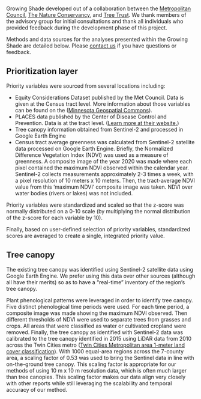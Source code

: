  
================

Growing Shade developed out of a collaboration between the
<a href="https://metrocouncil.org/" target="_blank">Metropolitan
Council</a>,
<a href="https://www.nature.org/en-us/about-us/where-we-work/united-states/minnesota/" target="_blank">The
Nature Conservancy</a>, and
<a href="https://treetrust.org/" target="_blank">Tree Trust</a>. We
thank members of the advisory group for initial consultations and thank
all individuals who provided feedback during the development phase of
this project.

Methods and data sources for the analyses presented within the Growing
Shade are detailed below. Please
<a href = "mailto:ellen.esch@metc.state.mn.us?subject=growing%shade%20tool&cc=eric.wojchik@metc.state.mn.us;mjohnston-mcintosh@TNC.ORG">contact
us</a> if you have questions or feedback.

<h2>
<span style="font-size:16pt">Prioritization layer</span>
</h2>

Priority variables were sourced from several locations including:

-   Equity Considerations Dataset published by the Met Council. Data is
    given at the Census tract level. More information about those
    variables can be found on the
    (<a href="https://gisdata.mn.gov/dataset/us-mn-state-metc-society-equity-considerations" target="_blank">Minnesota
    Geospatial Commons</a>).
-   PLACES data published by the Center of Disease Control and
    Prevention. Data is at the tract level.
    (<a href="https://www.cdc.gov/places/index.html" target="_blank">Learn
    more at their website.</a>)
-   Tree canopy information obtained from Sentinel-2 and processed in
    Google Earth Engine
-   Census tract average greenness was calculated from Sentinel-2
    satellite data processed on Google Earth Engine. Briefly, the
    Normalized Difference Vegetation Index (NDVI) was used as a measure
    of greenness. A composite image of the year 2020 was made where each
    pixel contained the maximum NDVI observed within the calendar year.
    Sentinel-2 collects measurements approximately 2-3 times a week,
    with a pixel resolution of 10 meters x 10 meters. Then, the
    tract-average NDVI value from this ‘maximum NDVI’ composite image
    was taken. NDVI over water bodies (rivers or lakes) was not
    included.

Priority variables were standardized and scaled so that the z-score was
normally distributed on a 0-10 scale (by multiplying the normal
distribution of the z-score for each variable by 10).

Finally, based on user-defined selection of priority variables,
standardized scores are averaged to create a single, integrated priority
value.

<h2>
<span style="font-size:16pt">Tree canopy</span>
</h2>

The existing tree canopy was identified using Sentinel-2 satellite data
using Google Earth Engine. We prefer using this data over other sources
(although all have their merits) so as to have a “real-time” inventory
of the region’s tree canopy.

Plant phenological patterns were leveraged in order to identify tree
canopy. Five distinct phenological time periods were used. For each time
period, a composite image was made showing the maximum NDVI observed.
Then different thresholds of NDVI were used to separate trees from
grasses and crops. All areas that were classified as water or cultivated
cropland were removed. Finally, the tree canopy as identified with
Sentinel-2 data was calibrated to the tree canopy identified in 2015
using LiDAR data from 2010 across the Twin Cities metro
(<a href="https://gisdata.mn.gov/dataset/base-landcover-twincities" target="_blank">Twin
Cities Metropolitan area 1-meter land cover classification</a>). With
1000 equal-area regions across the 7-county area, a scaling factor of
0.53 was used to bring the Sentinel data in line with on-the-ground tree
canopy. This scaling factor is appropriate for our methods of using 10 m
x 10 m resolution data, which is often much larger than tree canopies.
This scaling factor makes our data align very closely with other reports
while still leveraging the scalability and temporal accuracy of our
method.

<!-- - Winter (1 January 2020 - 15 March 2020): pixel classified as a conifer tree if winter NDVI is above 0.3 (identify trees which are green in the winter) OR -->
<!-- - Spring (15 March 2020 - 30 April 2020): pixel classified as a deciduous tree if spring NDVI is less than 0.5 (remove cool season grass) AND -->
<!-- - Early summer (1 May 2020 - 15 June 2020): early summer NDVI is greater than 0.55 (remove warm season crops) AND -->
<!-- - Summer (1 July 2020 - 15 September 2020): summer NDVI is greater than 0.55 (identify trees which are are green in the summer) AND -->
<!-- - Fall (15 September 2020 - 30 October 2020): fall NDVI is greater than 0.4 (remove early senescing crops) -->
<!-- <br> -->
<!-- https://browser.creodias.eu/#lat=45.15999&lng=-92.79540&zoom=15&time=2020-07-05&preset=3_NDVI&datasource=Sentinel-2%20L1C -->

<br> <br><br><br><br>
